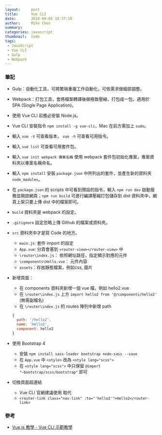 ```yaml
---
layout:     post
title:      Vue CLI
date:       2018-09-05 10:37:19
author:     Mike Chen
summary:    
categories: javascript
thumbnail:  code
tags:
 - JavaScript
 - Vue CLI
 - Gulp
 - Webpack
---
```



### 筆記

* Gulp：自動化工具，可將繁瑣重複工作自動化，可依需求做細部調整。

* Webpack：打包工具，會將檔案轉譯後做極致壓縮，打包成一包。適用於 SPA (Single Page Application)。

* 使用 Vue CLI 前務必安裝 Node.js。

* Vue CLI 安裝指令 `npm install -g vue-cli`，Mac 在前方需加上 `sudo`。

* 輸入 `vue -V` 可查看版本， `vue -h` 可查看可用指令。

* 輸入 `vue list` 可查看可用套件包。

* 輸入 `vue init webpack 專案名稱` 使用 webpack 套件包初始化專案，專案資料夾以專案名稱命名。

* 輸入 `npm install` 安裝 `package.json` 中所列出的套件，並產生新的資料夾 `node_modules`。

* 在 `package.json` 的 scripts 中可看到預設的指令，輸入 `npm run dev` 啟動服務並開啟網頁；`npm run build` 可進行編譯壓縮打包儲存到 dist 資料夾中，網頁上架只要上傳 dist 中的檔案即可。

* `build` 資料夾是 webpack 的設定。

* `.gitignore` 設定忽略上傳 Github 的檔案或資料夾。

* `src` 資料夾中才是寫 Code 的地方。
  * `main.js`: 套件 import 的設定
  * `App.vue`: 分頁會塞到 `<router-view></router-view>` 中
  * `\router\index.js`： 依照網址路徑，指定顯示對應的元件
  * `\components\Hello.vue`： 元件內容
  * `assets`：存放靜態檔案，例如css, 圖片

* 新增頁面：
  * 在 components 資料夾新增一個 vue 檔，例如 hello2.vue
  * 在 `\router\index.js` 上方 `import hello2 from '@/components/hello2'` (無需副檔名)
  * 在 `\router\index.js` 的 routes 陣列中新增 path

  ```js
  {
    path: '/hello2',
    name: 'Hello2',
    component: hello2
  }
  ```

* 使用 Bootstrap 4
  * 安裝 `npm install sass-loader bootstrap node-sass --save`
  * 在 `App.vue` 中 `<style>` 改為 `<style lang="scss">`
  * 在 `<style lang="scss">` 中只保留 `@import "~bootstrap/scss/bootstrap"` 即可

* 切換頁面超連結
  * Vue CLI 官網建議使用 <router-link> 取代 <a>
  * `<router-link class="nav-link" :to="'hello2'">Hello2</router-link>`



### 參考
* [Vue.js 教學 - Vue CLI 示範教學](https://www.youtube.com/watch?v=3ypel9_VtmU)